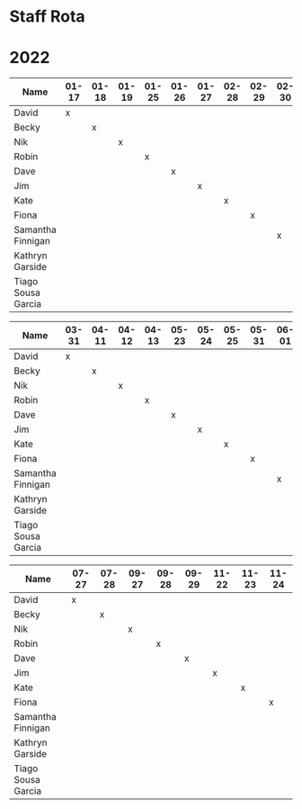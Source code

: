 # Staff Rota

# 2022

|Name|01-17|01-18|01-19|01-25|01-26|01-27|02-28|02-29|02-30|03-29|03-30|
|-|-|-|-|-|-|-|-|-|-|-|-|
|David|x|||||||||||
|Becky||x|||||
|Nik|||x|||||
|Robin||||x|||
|Dave|||||x|||
|Jim||||||x||
|Kate|||||||x|
|Fiona||||||||x|
|Samantha Finnigan|||||||||x||
|Kathryn Garside||||||||||x||
|Tiago Sousa Garcia|||||||||||x||

|Name|03-31|04-11|04-12|04-13|05-23|05-24|05-25|05-31|06-01|06-02|07-26|
|-|-|-|-|-|-|-|-|-|-|-|-|
|David|x|||||
|Becky||x||||
|Nik|||x||||
|Robin||||x|||
|Dave|||||x||
|Jim||||||x|
|Kate|||||||x|
|Fiona||||||||x|
|Samantha Finnigan|||||||||x|
|Kathryn Garside||||||||||x|
|Tiago Sousa Garcia|||||||||||x|

|Name|07-27|07-28|09-27|09-28|09-29|11-22|11-23|11-24|
|-|-|-|-|-|-|-|-|-|
|David|x|||||
|Becky||x||||
|Nik|||x||||
|Robin||||x|||
|Dave|||||x||
|Jim||||||x|
|Kate|||||||x|
|Fiona||||||||x|
|Samantha Finnigan|||||||||x|
|Kathryn Garside||||||||||x|
|Tiago Sousa Garcia|||||||||||x|
